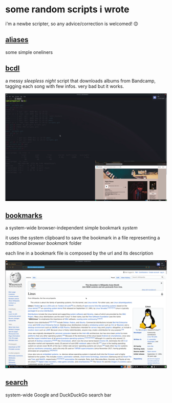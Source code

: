 # some random scripts i wrote

i'm a newbe scripter, so any advice/correction is welcomed! 😊

## [aliases](https://github.com/xVss/scripts/blob/master/bcdl)

some simple oneliners

## [bcdl](https://github.com/xVss/scripts/blob/master/bcdl)

a messy *sleepless night* script that downloads albums from Bandcamp, tagging each song with few infos. very bad but it works.

![bcdl gif](res/bcdl.gif)

## [bookmarks](https://github.com/xVss/scripts/blob/master/bookmarks)

a system-wide browser-independent simple bookmark *system*

it uses the system clipboard to save the bookmark in a file representing a *traditional browser bookmark* folder

each line in a bookmark file is composed by the url and its description

![bookmarks gif](res/bookmarks.gif)

## [search](https://github.com/xVss/scripts/blob/master/search)

system-wide Google and DuckDuckGo search bar
